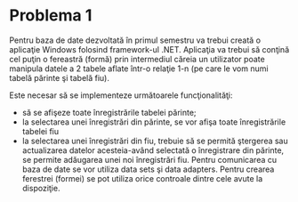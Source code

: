 # Problema 1

Pentru baza de date dezvoltată în primul semestru va trebui creată o aplicaţie Windows  folosind framework-ul  .NET. Aplicaţia va trebui să conţină cel puţin o fereastră (formă) prin intermediul căreia un utilizator poate manipula datele a 2 tabele  aflate  într-o relaţie 1-n (pe care le vom numi tabelă părinte şi tabelă fiu).

 Este necesar să se implementeze următoarele funcţionalităţi:
 - să se afişeze toate înregistrările tabelei părinte;
 - la selectarea unei înregistrări din părinte, se vor afişa toate înregistrările tabelei fiu
 - la selectarea unei înregistrări din fiu, trebuie să se permită ştergerea sau actualizarea datelor acesteia-având selectată o înregistrare din părinte, se permite adăugarea unei noi înregistrări fiu. Pentru comunicarea cu baza de date se vor utiliza data sets şi data adapters. Pentru crearea  ferestrei  (formei)  se  pot utiliza  orice  controale  dintre  cele  avute  la dispoziţie.